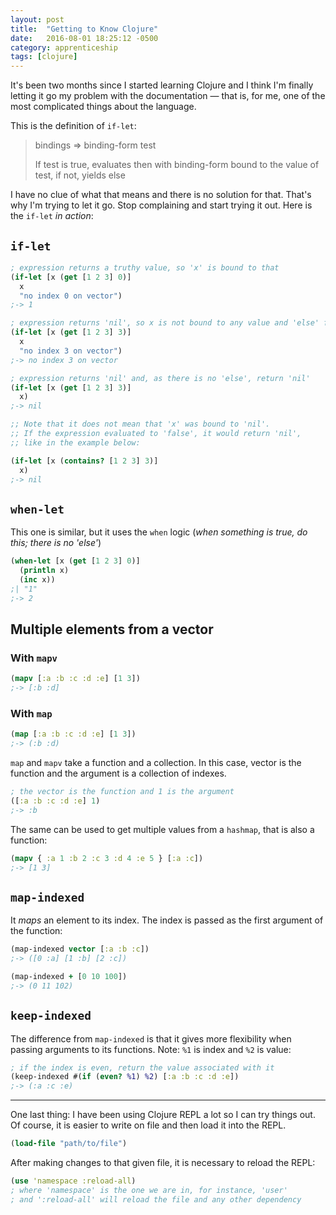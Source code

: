 ```yaml
---
layout: post
title:  "Getting to Know Clojure"
date:   2016-08-01 18:25:12 -0500
category: apprenticeship
tags: [clojure]
---
```


It's been two months since I started learning Clojure and I think I'm finally letting it go my problem with the documentation &mdash; that is, for me, one of the most complicated things about the language. <!--more-->

This is the definition of `if-let`:

> bindings => binding-form test
>
> If test is true, evaluates then with binding-form bound to the value of test, if not, yields else

I have no clue of what that means and there is no solution for that. That's why I'm trying to let it go. Stop complaining and start trying it out. Here is the `if-let` *in action*:

## `if-let`

```clojure
; expression returns a truthy value, so 'x' is bound to that
(if-let [x (get [1 2 3] 0)]
  x
  "no index 0 on vector")
;-> 1

; expression returns 'nil', so x is not bound to any value and 'else' form is evaluated
(if-let [x (get [1 2 3] 3)]
  x
  "no index 3 on vector")
;-> no index 3 on vector

; expression returns 'nil' and, as there is no 'else', return 'nil'
(if-let [x (get [1 2 3] 3)]
  x)
;-> nil

;; Note that it does not mean that 'x' was bound to 'nil'.
;; If the expression evaluated to 'false', it would return 'nil',
;; like in the example below:

(if-let [x (contains? [1 2 3] 3)]
  x)
;-> nil
```

## `when-let`

This one is similar, but it uses the `when` logic (*when something is true, do this; there is no 'else'*)

```clojure
(when-let [x (get [1 2 3] 0)]
  (println x)
  (inc x))
;| "1"
;-> 2
```

## Multiple elements from a vector

### With `mapv`

```clojure
(mapv [:a :b :c :d :e] [1 3])
;-> [:b :d]
```

### With `map`

```clojure
(map [:a :b :c :d :e] [1 3])
;-> (:b :d)
```

`map` and `mapv` take a function and a collection. In this case, vector is the function and the argument is a collection of indexes.


```clojure
; the vector is the function and 1 is the argument
([:a :b :c :d :e] 1)
;-> :b
```

The same can be used to get multiple values from a `hashmap`, that is also a function:

```clojure
(mapv { :a 1 :b 2 :c 3 :d 4 :e 5 } [:a :c])
;-> [1 3]
```

## `map-indexed`

It *maps* an element to its index. The index is passed as the first argument of the function:

```clojure
(map-indexed vector [:a :b :c])
;-> ([0 :a] [1 :b] [2 :c])

(map-indexed + [0 10 100])
;-> (0 11 102)
```

## `keep-indexed`

The difference from `map-indexed` is that it gives more flexibility when passing arguments to its functions. Note: `%1` is index and `%2` is value:

```clojure
; if the index is even, return the value associated with it
(keep-indexed #(if (even? %1) %2) [:a :b :c :d :e])
;-> (:a :c :e)
```

***

One last thing: I have been using Clojure REPL a lot so I can try things out. Of course, it is easier to write on file and then load it into the REPL.

```clojure
(load-file "path/to/file")
```

After making changes to that given file, it is necessary to reload the REPL:

```clojure
(use 'namespace :reload-all)
; where 'namespace' is the one we are in, for instance, 'user'
; and ':reload-all' will reload the file and any other dependency
```
